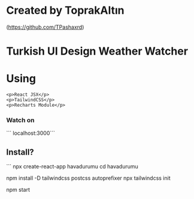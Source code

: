 # Created by ToprakAltın
(https://github.com/TPashaxrd)

<h1>Turkish UI Design Weather Watcher</h1>
 
# Using 
    <p>React JSX</p>
    <p>TailwindCSS</p>
    <p>Recharts Module</p>

<h3>Watch on</h3>
```
localhost:3000```

<h2>Install?</h2>
```
npx create-react-app havadurumu
cd havadurumu

npm install -D tailwindcss postcss autoprefixer
npx tailwindcss init

npm start
```
